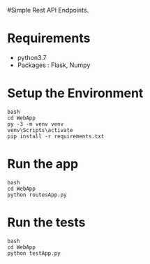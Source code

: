 #Simple Rest API Endpoints.

# Requirements
* python3.7
* Packages : Flask, Numpy

# Setup the Environment
```
bash
cd WebApp
py -3 -m venv venv
venv\Scripts\activate
pip install -r requirements.txt
```
# Run the app
```
bash
cd WebApp
python routesApp.py
```

# Run the tests
```
bash
cd WebApp
python testApp.py
```